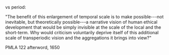 ---
---

vs period:

"The benefit of this enlargement of  temporal  scale  is  to  make
possible---not inevitable, but theoretically possible---a narrative vision of
human ethical development that  would  be  simply  invisible  at  the  scale of
the local and the short-term. Why would criticism voluntarily deprive itself
of this additional scale of transperiodic vision and the aggregations it
brings into view?"

PMLA 122 afterword, 1650

